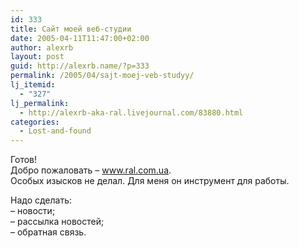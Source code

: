 ```yaml
---
id: 333
title: Сайт моей веб-студии
date: 2005-04-11T11:47:00+02:00
author: alexrb
layout: post
guid: http://alexrb.name/?p=333
permalink: /2005/04/sajt-moej-veb-studyy/
lj_itemid:
  - "327"
lj_permalink:
  - http://alexrb-aka-ral.livejournal.com/83880.html
categories:
  - Lost-and-found
---
```

Готов!  
Добро пожаловать &#8211; <a href="http://www.ral.com.ua" target=_blank>www.ral.com.ua</a>.  
Особых изысков не делал. Для меня он инструмент для работы.

Надо сделать:  
&#8211; новости;  
&#8211; рассылка новостей;  
&#8211; обратная связь.